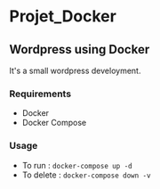 # Projet_Docker

## Wordpress using Docker

It's a small wordpress develoyment.

### Requirements

- Docker
- Docker Compose

### Usage

- To run : ```docker-compose up -d```
- To delete : ```docker-compose down -v```
